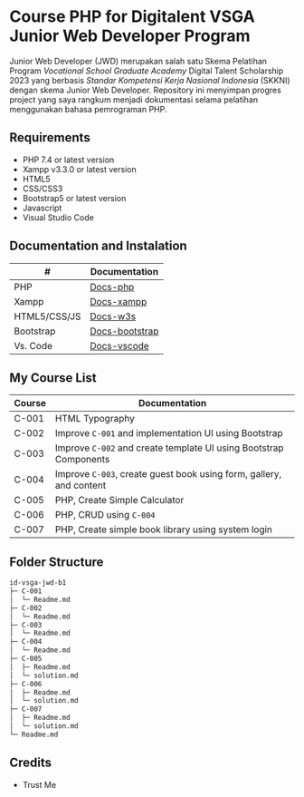 # Course PHP for Digitalent VSGA Junior Web Developer Program
Junior Web Developer (JWD) merupakan salah satu Skema Pelatihan Program _Vocational School Graduate Academy_ Digital Talent Scholarship 2023 yang berbasis _Standar Kompetensi Kerja Nasional Indonesia_ (SKKNI) dengan skema Junior Web Developer. Repository ini menyimpan progres project yang saya rangkum menjadi dokumentasi selama pelatihan menggunakan bahasa pemrograman PHP.

## Requirements
- PHP 7.4 or latest version
- Xampp v3.3.0 or latest version
- HTML5
- CSS/CSS3
- Bootstrap5 or latest version
- Javascript
- Visual Studio Code

## Documentation and Instalation
| #  | Documentation |
| ------------- | ------------- |
| PHP  | [Docs-php](https://php.net/docs)  |
| Xampp  | [Docs-xampp](https://www.apachefriends.org/docs/)  |
| HTML5/CSS/JS  | [Docs-w3s](https://www.w3schools.com/)  |
| Bootstrap  | [Docs-bootstrap](https://getbootstrap.com/)  |
| Vs. Code  | [Docs-vscode](https://code.visualstudio.com/docs)  |

## My Course List
| Course  | Documentation |
| ------------- | ------------- |
| C-001 | HTML Typography |
| C-002 | Improve `C-001` and implementation UI using Bootstrap |
| C-003 | Improve `C-002` and create template UI using Bootstrap Components |
| C-004 | Improve `C-003`, create guest book using form, gallery, and content  |
| C-005 | PHP, Create Simple Calculator |
| C-006 | PHP, CRUD using `C-004` |
| C-007 | PHP, Create simple book library using system login |

## Folder Structure
```sh
id-vsga-jwd-b1
├─ C-001           
│  └─ Readme.md    
├─ C-002           
│  └─ Readme.md    
├─ C-003           
│  └─ Readme.md    
├─ C-004           
│  └─ Readme.md    
├─ C-005           
│  ├─ Readme.md    
│  └─ solution.md  
├─ C-006           
│  ├─ Readme.md    
│  └─ solution.md  
├─ C-007           
│  ├─ Readme.md    
│  └─ solution.md  
└─ Readme.md
```

## Credits
- Trust Me
